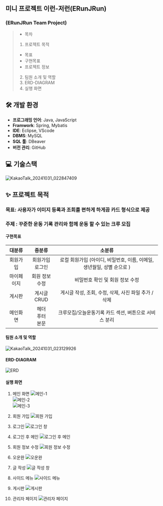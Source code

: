 ## 미니 프로젝트 이런-저런(ERunJRun)
### (ERunJRun Team Project)

>- 목차
>1. 프로젝트 목적
>   - 목표
>   - 구현목표
>   - 프로젝트 정보
>2. 팀원 소개 및 역할
>3. ERD-DIAGRAM
>4. 실행 화면

## 🛠️ 개발 환경
- **프로그래밍 언어**: Java, JavaScript
- **Framwork**: Spring, Mybatis
- **IDE**: Eclipse, VScode
- **DBMS**: MySQL
- **SQL 툴**: DBeaver
- **버전 관리**: GitHub

## 💻 기술스택

![KakaoTalk_20241031_022847409](https://github.com/user-attachments/assets/120725ff-0591-493d-a2eb-f90273101f3f)

## ✨ 프로젝트 목적
### 목표: 사용자가 이미지 등록과 조회를 편하게 하게끔 카드 형식으로 제공
### 주제 : 꾸준한 운동 기록 관리와 함께 운동 할 수 있는 크루 모집
#### 구현목표

|  대분류  |                         중분류                         |                                              소분류                                           |
|:-----:|:---------------------------------------------------:|:------------------------------------------------------------------------------------------:|
| 회원가입  |                    회원가입<br/>로그인                  |             로컬 회원가입 (아이디, 비밀번호, 이름, 이메일, 생년월일, 성별 순으로 )                     |
| 마이페이지 |                    회원 정보 수정<br/>                 |             비밀번호 확인 및 회원 정보 수정                                                         |
|  게시판  |                      게시글 CRUD                        |             게시글 작성, 조회, 수정, 삭제, 사진 파일 추가 / 삭제                                      |
| 메인화면  |                      헤더<br/>푸터<br/>본문	            |             크루모집/오늘운동기록 카드 섹션, 버튼으로 서비스 분리                                     |

#### 팀원 소개 및 역할
![KakaoTalk_20241031_023129926](https://github.com/user-attachments/assets/924f79b3-d966-4b64-a7c8-5d7e9c14f4f2)

#### ERD-DIAGRAM
![ERD](https://github.com/user-attachments/assets/82d46ddb-8496-49e6-99a1-c5ae2bae0fc4)

#### 실행 화면
1. 메인 화면
![메인-1](https://github.com/user-attachments/assets/11ea8bcb-de5e-4056-85f0-5757ab10c215)  
![메인-2](https://github.com/user-attachments/assets/5e4a8729-68ed-4cc9-b79a-dd1011187d40)  
![메인-3](https://github.com/user-attachments/assets/3c986d66-ce2c-498b-8444-27cb80d9ac93)  

2. 회원 가입
![회원 가입](https://github.com/user-attachments/assets/c64bf956-6efd-4d77-a9ad-302e7048ace4)  

3. 로그인
![로그인 창](https://github.com/user-attachments/assets/f844c6fc-cd64-4dad-88eb-93d25e0396d0)  

4. 로그인 후 메인
![로그인 후 메인](https://github.com/user-attachments/assets/c0002994-44c3-4bd0-a2ac-8a05bc09934e)  

5. 회원 정보 수정
![회원 정보 수정](https://github.com/user-attachments/assets/f2ef6f91-7652-4a17-9b9f-6c1dac1a553c)  

6. 오운완
![오운완](https://github.com/user-attachments/assets/a41fb0b2-a03f-4b7d-9713-6e9ebd0ec663)

7. 글 작성
![글 작성 창](https://github.com/user-attachments/assets/3c2b0989-f3cd-403b-8691-088bf96a53da)  

8. 사이드 메뉴
![사이드 메뉴](https://github.com/user-attachments/assets/3a61ceb7-cc68-43aa-ade0-91de2423b1d7)

9. 게시판
![게시판](https://github.com/user-attachments/assets/b24c19a6-53b7-494d-8f76-13790c99a660)  

10. 관리자 페이지
![관리자 페이지](https://github.com/user-attachments/assets/17ef600d-28d4-4f1b-9077-befe6dc108dc)  
